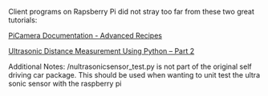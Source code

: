 Client programs on Rapsberry Pi did not stray too far from these two great tutorials: 

[PiCamera Documentation - Advanced Recipes](https://picamera.readthedocs.io/en/latest/recipes2.html#rapid-capture-and-streaming)

[Ultrasonic Distance Measurement Using Python – Part 2](http://www.raspberrypi-spy.co.uk/2013/01/ultrasonic-distance-measurement-using-python-part-2/)

Additional Notes:
/nultrasonicsensor_test.py is not part of the original self driving car package. This should be used when wanting to unit test the ultra sonic sensor with the raspberry pi  
